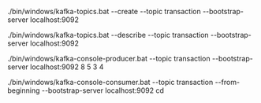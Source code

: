 
./bin/windows/kafka-topics.bat --create --topic transaction --bootstrap-server localhost:9092

./bin/windows/kafka-topics.bat --describe --topic transaction --bootstrap-server localhost:9092

./bin/windows/kafka-console-producer.bat --topic transaction --bootstrap-server localhost:9092
8
5
3
4

./bin/windows/kafka-console-consumer.bat --topic transaction --from-beginning --bootstrap-server localhost:9092
cd
